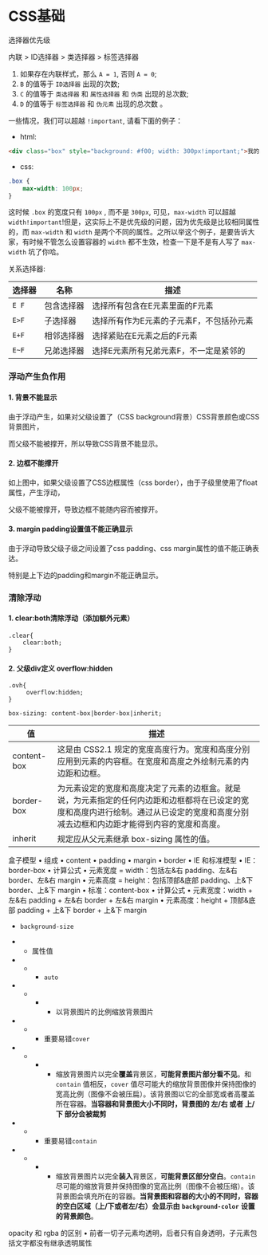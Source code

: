 # CSS基础

选择器优先级

内联 > ID选择器 > 类选择器 > 标签选择器

1. 如果存在内联样式，那么 `A = 1`, 否则 `A = 0`;
2. `B` 的值等于 `ID选择器` 出现的次数;
3. `C` 的值等于 `类选择器` 和 `属性选择器` 和 `伪类` 出现的总次数;
4. `D` 的值等于 `标签选择器` 和 `伪元素` 出现的总次数 。



一些情况，我们可以超越 `!important`, 请看下面的例子：

- html:

```html
<div class="box" style="background: #f00; width: 300px!important;">我的宽度是多少呢？？<div>
```

- css:

```css
.box {
	max-width: 100px;
}
```

这时候 `.box` 的宽度只有 `100px` , 而不是 `300px`, 可见，`max-width` 可以超越 `width!important`!但是，这实际上不是优先级的问题，因为优先级是比较相同属性的，而 `max-width` 和 `width` 是两个不同的属性。之所以举这个例子，是要告诉大家，有时候不管怎么设置容器的 `width` 都不生效，检查一下是不是有人写了 `max-width` 坑了你哈。



关系选择器:

| 选择器 | 名称       | 描述                                     |
| ------ | ---------- | ---------------------------------------- |
| `E F`  | 包含选择器 | 选择所有包含在E元素里面的F元素           |
| `E>F`  | 子选择器   | 选择所有作为E元素的子元素F，不包括孙元素 |
| `E+F`  | 相邻选择器 | 选择紧贴在E元素之后的F元素               |
| `E~F`  | 兄弟选择器 | 选择E元素所有兄弟元素F，不一定是紧邻的   |



### 浮动产生负作用

#### 1. 背景不能显示

由于浮动产生，如果对父级设置了（CSS background背景）CSS背景颜色或CSS背景图片，

而父级不能被撑开，所以导致CSS背景不能显示。

#### 2. 边框不能撑开

如上图中，如果父级设置了CSS边框属性（css border），由于子级里使用了float属性，产生浮动，

父级不能被撑开，导致边框不能随内容而被撑开。

#### 3. margin padding设置值不能正确显示

由于浮动导致父级子级之间设置了css padding、css margin属性的值不能正确表达。

特别是上下边的padding和margin不能正确显示。



### 清除浮动

#### 1. clear:both清除浮动（添加额外元素）

```
.clear{
    clear:both;
}
```

#### 2. 父级div定义 overflow:hidden

```
.ovh{
     overflow:hidden;
}
```



```
box-sizing: content-box|border-box|inherit;
```

| 值          | 描述                                                         |
| ----------- | ------------------------------------------------------------ |
| content-box | 这是由 CSS2.1 规定的宽度高度行为。宽度和高度分别应用到元素的内容框。在宽度和高度之外绘制元素的内边距和边框。 |
| border-box  | 为元素设定的宽度和高度决定了元素的边框盒。就是说，为元素指定的任何内边距和边框都将在已设定的宽度和高度内进行绘制。通过从已设定的宽度和高度分别减去边框和内边距才能得到内容的宽度和高度。 |
| inherit     | 规定应从父元素继承 box-sizing 属性的值。                     |

盒子模型
• 组成
• content
• padding
• margin
• border
• IE 和标准模型
• IE：border-box
• 计算公式
• 元素宽度 = width：包括左&右 padding、左&右 border、左&右 margin
• 元素高度 = height：包括顶部&底部 padding、上&下 border、上&下 margin
• 标准：content-box
• 计算公式
• 元素宽度：width + 左&右 padding + 左&右 border + 左&右 margin
• 元素高度：height + 顶部&底部 padding + 上&下 border + 上&下 margin


- `background-size`

- - 属性值

- - - `auto`

- - - - 以背景图片的比例缩放背景图片

- - - 重要易错`cover`

- - - - 缩放背景图片以完全**覆盖**背景区，**可能背景图片部分看不见**。和 `contain` 值相反，`cover` 值尽可能大的缩放背景图像并保持图像的宽高比例（图像不会被压扁）。该背景图以它的全部宽或者高覆盖所在容器。**当容器和背景图大小不同时，背景图的 左/右 或者 上/下 部分会被裁剪**

- - - 重要易错`contain`

- - - - 缩放背景图片以完全**装入**背景区，**可能背景区部分空白**。`contain` 尽可能的缩放背景并保持图像的宽高比例（图像不会被压缩）。该背景图会填充所在的容器。**当背景图和容器的大小的不同时，容器的空白区域（上/下或者左/右）会显示由** **`background-color`** **设置的背景颜色**。





opacity 和 rgba 的区别
• 前者一切子元素均透明，后者只有自身透明，子元素包括文字都没有继承透明属性